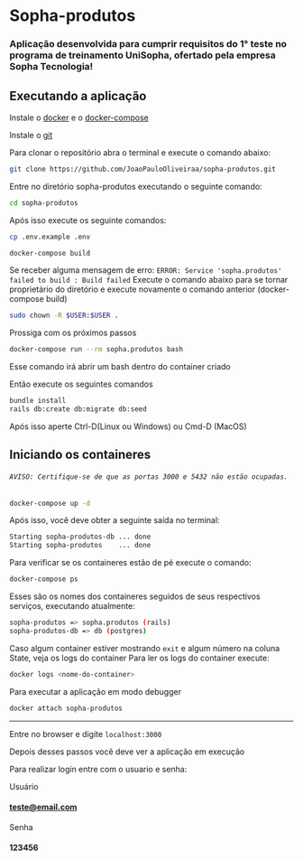 # Sopha-produtos

### Aplicação desenvolvida para cumprir requisitos do 1° teste no programa de treinamento UniSopha, ofertado pela empresa Sopha Tecnologia!

## Executando a aplicação

Instale o [docker](https://docs.docker.com/get-docker/) e o [docker-compose](https://docs.docker.com/compose/install/)

Instale o [git](https://git-scm.com/book/en/v2/Getting-Started-Installing-Git)

Para clonar o repositório abra o terminal e execute o comando abaixo:

```bash
git clone https://github.com/JoaoPauloOliveiraa/sopha-produtos.git
```
Entre no diretório sopha-produtos executando o seguinte comando:

```bash
cd sopha-produtos
```

Após isso execute os seguinte comandos:

```bash
cp .env.example .env
```

```bash
docker-compose build
```

Se receber alguma mensagem de erro: `ERROR: Service 'sopha.produtos' failed to build : Build failed`
Execute o comando abaixo para se tornar proprietário do diretório e execute novamente o comando anterior (docker-compose build)

```bash
sudo chown -R $USER:$USER .
```

Prossiga com os próximos passos

```bash
docker-compose run --rm sopha.produtos bash
```
Esse comando irá abrir um bash dentro do container criado

Então execute os seguintes comandos

```bash
bundle install
rails db:create db:migrate db:seed
```

Após isso aperte Ctrl-D(Linux ou Windows) ou Cmd-D (MacOS)

## Iniciando os containeres
###### `AVISO: Certifique-se de que as portas 3000 e 5432 não estão ocupadas.`

```bash
docker-compose up -d
```

Após isso, você deve obter a seguinte saída no terminal:
```bash
Starting sopha-produtos-db ... done
Starting sopha-produtos    ... done
```

Para verificar se os containeres estão de pé execute o comando:

```bash
docker-compose ps
```
Esses são os nomes dos containeres seguidos de seus respectivos serviços, executando atualmente:

```bash
sopha-produtos => sopha.produtos (rails)
sopha-produtos-db => db (postgres)
```

Caso algum container estiver mostrando `exit` e algum número na coluna State, veja os logs do container 
Para ler os logs do container execute:

```bash
docker logs <nome-do-container>
```

Para executar a aplicação em modo debugger

```bash
docker attach sopha-produtos
```
---

Entre no browser e digite `localhost:3000`

Depois desses passos você deve ver a aplicação em execução

Para realizar login entre com o usuario e senha:

Usuário
#### teste@email.com
Senha
#### 123456
